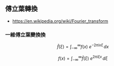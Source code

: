 ## 傅立葉轉換

* https://en.wikipedia.org/wiki/Fourier_transform


### 一維傅立葉變換換

```math
\hat{f}(\xi) = \int_{-\infty}^\infty f(x)\ e^{- 2\pi i x \xi}\,dx
```

```math
f(x) = \int_{-\infty}^\infty \hat f(\xi)\ e^{2 \pi i \xi x}\,d\xi
```

